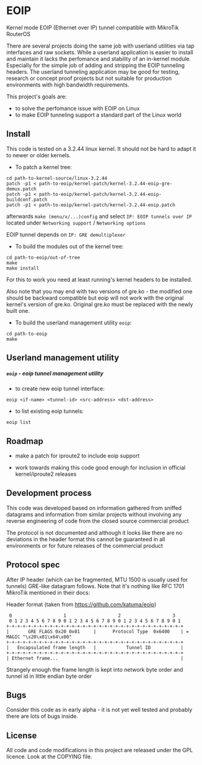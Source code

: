 EOIP
====

Kernel mode EOIP (Ethernet over IP) tunnel compatible with MikroTik RouterOS

There are several projects doing the same job with userland utilities via tap interfaces and raw sockets. While a userland application is easier to install and maintain it lacks the perfomance and stability of an in-kernel module. Especially for the simple job of adding and stripping the EOIP tunneling headers. The userland tunneling application may be good for testing, research or concept proof projects but not suitable for production environments with high bandwidth requirements.

This project's goals are:

- to solve the perfomance issue with EOIP on Linux
- to make EOIP tunneling support a standard part of the Linux world


Install
-------

This code is tested on a 3.2.44 linux kernel. It should not be hard to adapt it to newer or older kernels.

- To patch a kernel tree:

```
cd path-to-kernel-source/linux-3.2.44
patch -p1 < path-to-eoip/kernel-patch/kernel-3.2.44-eoip-gre-demux.patch
patch -p1 < path-to-eoip/kernel-patch/kernel-3.2.44-eoip-buildconf.patch
patch -p1 < path-to-eoip/kernel-patch/kernel-3.2.44-eoip.patch
```

afterwards `make (menu/x/...)config` and select `IP: EOIP tunnels over IP` located under `Networking support` / `Networking options`

EOIP tunnel depends on `IP: GRE demultiplexer`

- To build the modules out of the kernel tree:

```
cd path-to-eoip/out-of-tree
make
make install
```

For this to work you need at least running's kernel headers to be installed.

Also note that you may end with two versions of gre.ko - the modified one should be backward compatible but eoip will not work with the original kernel's version of gre.ko. Original gre.ko must be replaced with the newly built one.

- To build the userland management utility `eoip`:

```
cd path-to-eoip
make
```


Userland management utility
---------------------------

##### `eoip` - eoip tunnel management utility

- to create new eoip tunnel interface:

`eoip <if-name> <tunnel-id> <src-address> <dst-address>`

- to list existing eoip tunnels:

`eoip list`


Roadmap
-------

- make a patch for iproute2 to include eoip support

- work towards making this code good enough for inclusion in official kernel/iproute2 releases


Development process
-------------------

This code was developed based on information gathered from sniffed datagrams and information from similar projects without involving any reverse engineering of code from the closed source commercial product

The protocol is not documented and although it looks like there are no deviations in the header format this cannot be guaranteed in all environments or for future releases of the commercial product

Protocol spec
-------------

After IP header (which can be fragmented, MTU 1500 is usually used for tunnels)
GRE-like datagram follows. Note that it's nothing like RFC 1701 MikroTik mentioned in their docs:

Header format (taken from https://github.com/katuma/eoip)

    
     0                   1                   2                   3
     0 1 2 3 4 5 6 7 8 9 0 1 2 3 4 5 6 7 8 9 0 1 2 3 4 5 6 7 8 9 0 1
    +-+-+-+-+-+-+-+-+-+-+-+-+-+-+-+-+-+-+-+-+-+-+-+-+-+-+-+-+-+-+-+-+
    |       GRE FLAGS 0x20 0x01     |      Protocol Type  0x6400    | = MAGIC "\x20\x01\x64\x00"
    +-+-+-+-+-+-+-+-+-+-+-+-+-+-+-+-+-+-+-+-+-+-+-+-+-+-+-+-+-+-+-+-+
    |   Encapsulated frame length   |           Tunnel ID           |
    +-+-+-+-+-+-+-+-+-+-+-+-+-+-+-+-+-+-+-+-+-+-+-+-+-+-+-+-+-+-+-+-+
    | Ethernet frame...                                             |


Strangely enough the frame length is kept into network byte order and tunnel id in little endian byte order


Bugs
----

Consider this code as in early alpha - it is not yet well tested and probably there are lots of bugs inside.


License
-------

All code and code modifications in this project are released under the GPL licence. Look at the COPYING file.

